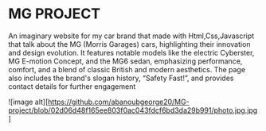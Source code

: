 # MG PROJECT
An imaginary website for my car brand that made with Html,Css,Javascript that talk about the MG (Morris Garages) cars, highlighting their innovation and design evolution. It features notable models like the electric Cyberster, MG E-motion Concept, and the MG6 sedan, emphasizing performance, comfort, and a blend of classic British and modern aesthetics. The page also includes the brand's slogan history, “Safety Fast!”, and provides contact details for further engagement

![image alt][https://github.com/abanoubgeorge20/MG-project/blob/02d06d48f165ee803f0ac043fdcf6bd3da29b991/photo.jpg.jpg]
